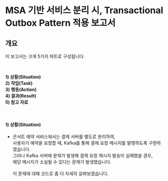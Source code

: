 # MSA 기반 서비스 분리 시, Transactional Outbox Pattern 적용 보고서 

## 개요

이 보고서는 크게 5가지 파트로 구성됩니다.

<br> 
  
**1) 상황(Situation)** <br>
**2) 작업(Task)** <br>
**3) 행동(Action)** <br>
**4) 결과(Result)** <br>
**5) 참고 자료** <br> 


<br> 


#### 1) 상황(Situation) 

- 콘서트 예약 서비스에서는 결제 서버를 별도로 분리하여, <br>
  사용자가 예약을 요청할 때, Kafka를 통해 결제 요청 메시지를 발행하도록 구현하였습니다. <br>
  그러나 Kafka 서버에 문제가 발생해 결제 요청 메시지 발송이 실패했을 경우, <br>
  해당 메시지가 소실될 수 있다는 문제가 발생했습니다. <br>  
  이 문제에 대해 코드로 좀 더 자세히 살펴보겠습니다. <br>



  
